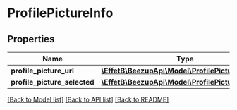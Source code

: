 # ProfilePictureInfo

## Properties
Name | Type | Description | Notes
------------ | ------------- | ------------- | -------------
**profile_picture_url** | [**\EffetB\BeezupApi\Model\ProfilePictureUrl**](ProfilePictureUrl.md) |  | [optional] 
**profile_picture_selected** | [**\EffetB\BeezupApi\Model\ProfilePictureSelected**](ProfilePictureSelected.md) |  | 

[[Back to Model list]](../README.md#documentation-for-models) [[Back to API list]](../README.md#documentation-for-api-endpoints) [[Back to README]](../README.md)


